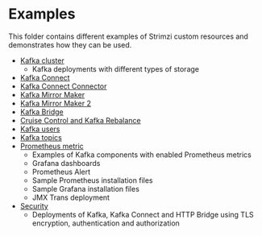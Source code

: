 # Examples

This folder contains different examples of Strimzi custom resources and demonstrates how they can be used.

* [Kafka cluster](./kafka)
    * Kafka deployments with different types of storage
* [Kafka Connect](./kafka-connect)
* [Kafka Connect Connector](./connector)
* [Kafka Mirror Maker](./kafka-mirror-maker)
* [Kafka Mirror Maker 2](./kafka-mirror-maker2)
* [Kafka Bridge](./kafka-bridge)
* [Cruise Control and Kafka Rebalance](./cruise-control)
* [Kafka users](./user)
* [Kafka topics](./topic)
* [Prometheus metric](./metrics)
    * Examples of Kafka components with enabled Prometheus metrics
    * Grafana dashboards
    * Prometheus Alert
    * Sample Prometheus installation files
    * Sample Grafana installation files
    * JMX Trans deployment
* [Security](./security)
    * Deployments of Kafka, Kafka Connect and HTTP Bridge using TLS encryption, authentication and authorization